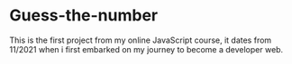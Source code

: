 # Guess-the-number
 This is the first project from my online JavaScript course, it dates from 11/2021 when i first embarked on my journey to become a developer web.
